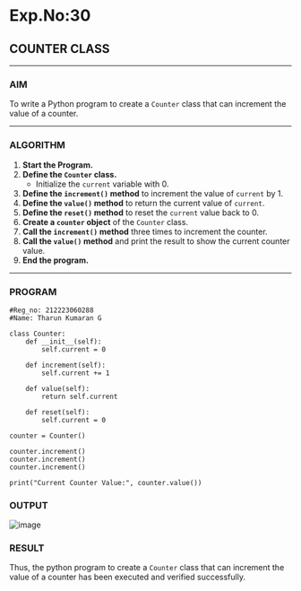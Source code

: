 # Exp.No:30  
## COUNTER CLASS

---

### AIM  
To write a Python program to create a `Counter` class that can increment the value of a counter.

---

### ALGORITHM

1. **Start the Program.**
2. **Define the `Counter` class.**
   - Initialize the `current` variable with 0.
3. **Define the `increment()` method** to increment the value of `current` by 1.
4. **Define the `value()` method** to return the current value of `current`.
5. **Define the `reset()` method** to reset the `current` value back to 0.
6. **Create a `counter` object** of the `Counter` class.
7. **Call the `increment()` method** three times to increment the counter.
8. **Call the `value()` method** and print the result to show the current counter value.
9. **End the program.**

---

### PROGRAM

```
#Reg_no: 212223060288
#Name: Tharun Kumaran G

class Counter:
    def __init__(self):
        self.current = 0

    def increment(self):
        self.current += 1

    def value(self):
        return self.current

    def reset(self):
        self.current = 0

counter = Counter()

counter.increment()
counter.increment()
counter.increment()

print("Current Counter Value:", counter.value())

```

### OUTPUT

![image](https://github.com/user-attachments/assets/e0400277-ad31-4601-ae48-a41bec5eabdd)

### RESULT

Thus, the python program to create a `Counter` class that can increment the value of a counter has been executed and verified successfully.
